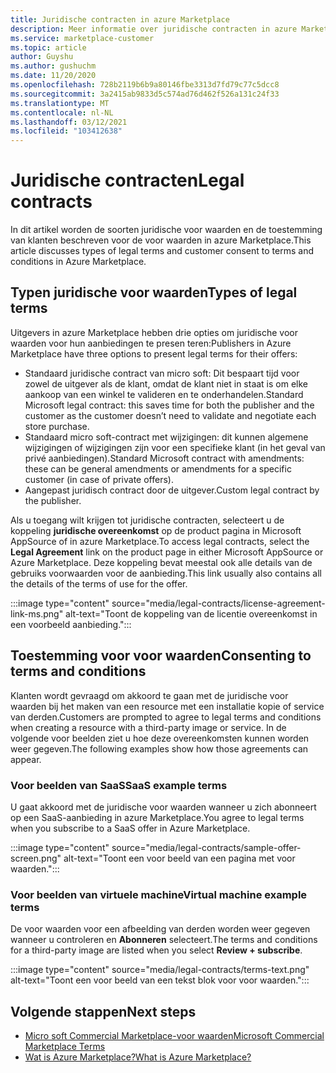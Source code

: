 ```yaml
---
title: Juridische contracten in azure Marketplace
description: Meer informatie over juridische contracten in azure Marketplace.
ms.service: marketplace-customer
ms.topic: article
author: Guyshu
ms.author: gushuchm
ms.date: 11/20/2020
ms.openlocfilehash: 728b2119b6b9a80146fbe3313d7fd79c77c5dcc8
ms.sourcegitcommit: 3a2415ab9833d5c574ad76d462f526a131c24f33
ms.translationtype: MT
ms.contentlocale: nl-NL
ms.lasthandoff: 03/12/2021
ms.locfileid: "103412638"
---
```

# <a name="legal-contracts"></a><span data-ttu-id="6563c-103">Juridische contracten</span><span class="sxs-lookup"><span data-stu-id="6563c-103">Legal contracts</span></span>

<span data-ttu-id="6563c-104">In dit artikel worden de soorten juridische voor waarden en de toestemming van klanten beschreven voor de voor waarden in azure Marketplace.</span><span class="sxs-lookup"><span data-stu-id="6563c-104">This article discusses types of legal terms and customer consent to terms and conditions in Azure Marketplace.</span></span>

## <a name="types-of-legal-terms"></a><span data-ttu-id="6563c-105">Typen juridische voor waarden</span><span class="sxs-lookup"><span data-stu-id="6563c-105">Types of legal terms</span></span>

<span data-ttu-id="6563c-106">Uitgevers in azure Marketplace hebben drie opties om juridische voor waarden voor hun aanbiedingen te presen teren:</span><span class="sxs-lookup"><span data-stu-id="6563c-106">Publishers in Azure Marketplace have three options to present legal terms for their offers:</span></span>

- <span data-ttu-id="6563c-107">Standaard juridische contract van micro soft: Dit bespaart tijd voor zowel de uitgever als de klant, omdat de klant niet in staat is om elke aankoop van een winkel te valideren en te onderhandelen.</span><span class="sxs-lookup"><span data-stu-id="6563c-107">Standard Microsoft legal contract: this saves time for both the publisher and the customer as the customer doesn’t need to validate and negotiate each store purchase.</span></span>
- <span data-ttu-id="6563c-108">Standaard micro soft-contract met wijzigingen: dit kunnen algemene wijzigingen of wijzigingen zijn voor een specifieke klant (in het geval van privé aanbiedingen).</span><span class="sxs-lookup"><span data-stu-id="6563c-108">Standard Microsoft contract with amendments: these can be general amendments or amendments for a specific customer (in case of private offers).</span></span>
- <span data-ttu-id="6563c-109">Aangepast juridisch contract door de uitgever.</span><span class="sxs-lookup"><span data-stu-id="6563c-109">Custom legal contract by the publisher.</span></span>

<span data-ttu-id="6563c-110">Als u toegang wilt krijgen tot juridische contracten, selecteert u de koppeling **juridische overeenkomst** op de product pagina in Microsoft AppSource of in azure Marketplace.</span><span class="sxs-lookup"><span data-stu-id="6563c-110">To access legal contracts, select the **Legal Agreement** link on the product page in either Microsoft AppSource or Azure Marketplace.</span></span> <span data-ttu-id="6563c-111">Deze koppeling bevat meestal ook alle details van de gebruiks voorwaarden voor de aanbieding.</span><span class="sxs-lookup"><span data-stu-id="6563c-111">This link usually also contains all the details of the terms of use for the offer.</span></span>

:::image type="content" source="media/legal-contracts/license-agreement-link-ms.png" alt-text="Toont de koppeling van de licentie overeenkomst in een voorbeeld aanbieding.":::

## <a name="consenting-to-terms-and-conditions"></a><span data-ttu-id="6563c-113">Toestemming voor voor waarden</span><span class="sxs-lookup"><span data-stu-id="6563c-113">Consenting to terms and conditions</span></span>

<span data-ttu-id="6563c-114">Klanten wordt gevraagd om akkoord te gaan met de juridische voor waarden bij het maken van een resource met een installatie kopie of service van derden.</span><span class="sxs-lookup"><span data-stu-id="6563c-114">Customers are prompted to agree to legal terms and conditions when creating a resource with a third-party image or service.</span></span> <span data-ttu-id="6563c-115">In de volgende voor beelden ziet u hoe deze overeenkomsten kunnen worden weer gegeven.</span><span class="sxs-lookup"><span data-stu-id="6563c-115">The following examples show how those agreements can appear.</span></span>

### <a name="saas-example-terms"></a><span data-ttu-id="6563c-116">Voor beelden van SaaS</span><span class="sxs-lookup"><span data-stu-id="6563c-116">SaaS example terms</span></span>

<span data-ttu-id="6563c-117">U gaat akkoord met de juridische voor waarden wanneer u zich abonneert op een SaaS-aanbieding in azure Marketplace.</span><span class="sxs-lookup"><span data-stu-id="6563c-117">You agree to legal terms when you subscribe to a SaaS offer in Azure Marketplace.</span></span>

:::image type="content" source="media/legal-contracts/sample-offer-screen.png" alt-text="Toont een voor beeld van een pagina met voor waarden.":::

### <a name="virtual-machine-example-terms"></a><span data-ttu-id="6563c-119">Voor beelden van virtuele machine</span><span class="sxs-lookup"><span data-stu-id="6563c-119">Virtual machine example terms</span></span>

<span data-ttu-id="6563c-120">De voor waarden voor een afbeelding van derden worden weer gegeven wanneer u controleren en **Abonneren** selecteert.</span><span class="sxs-lookup"><span data-stu-id="6563c-120">The terms and conditions for a third-party image are listed when you select **Review + subscribe**.</span></span>

:::image type="content" source="media/legal-contracts/terms-text.png" alt-text="Toont een voor beeld van een tekst blok voor voor waarden.":::

## <a name="next-steps"></a><span data-ttu-id="6563c-122">Volgende stappen</span><span class="sxs-lookup"><span data-stu-id="6563c-122">Next steps</span></span>

- [<span data-ttu-id="6563c-123">Micro soft Commercial Marketplace-voor waarden</span><span class="sxs-lookup"><span data-stu-id="6563c-123">Microsoft Commercial Marketplace Terms</span></span>](https://azure.microsoft.com/support/legal/marketplace-terms/)
- [<span data-ttu-id="6563c-124">Wat is Azure Marketplace?</span><span class="sxs-lookup"><span data-stu-id="6563c-124">What is Azure Marketplace?</span></span>](azure-marketplace-overview.md) 
